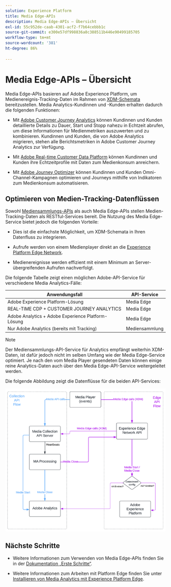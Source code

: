 ```yaml
---
solution: Experience Platform
title: Media Edge-APIs
description: Media Edge-APIs – Übersicht
exl-id: 55c952de-caab-4301-acf2-f7b64cebbb1c
source-git-commit: e300e57df998836a8c388511b446e90499185705
workflow-type: tm+mt
source-wordcount: '381'
ht-degree: 86%

---
```


# Media Edge-APIs – Übersicht

Media Edge-APIs basieren auf Adobe Experience Platform, um Medienereignis-Tracking-Daten im Rahmen von [XDM-Schemata](https://experienceleague.adobe.com/docs/experience-platform/xdm/home.html#:~:text=Experience%20Data%20Model%20(XDM)%2C,the%20power%20of%20digital%20experiences) bereitzustellen. Media Analytics-Kundinnen und -Kunden erhalten dadurch die folgenden Funktionen:

* Mit [Adobe Customer Journey Analytics](https://experienceleague.adobe.com/docs/analytics-platform/using/cja-overview/cja-overview.html?lang=de) können Kundinnen und Kunden detaillierte Details zu Dauer, Start und Stopp nahezu in Echtzeit abrufen, um diese Informationen für Medienmetriken auszuwerten und zu kombinieren. Kundinnen und Kunden, die von Adobe Analytics migrieren, stehen alle Berichtsmetriken in Adobe Customer Journey Analytics zur Verfügung.

* Mit [Adobe Real-time Customer Data Platform](https://experienceleague.adobe.com/docs/experience-platform/rtcdp/overview.html?lang=de) können Kundinnen und Kunden ihre Echtzeitprofile mit Daten zum Medienkonsum anreichern.

* Mit [Adobe Journey Optimizer](https://experienceleague.adobe.com/docs/journey-optimizer/using/get-started/get-started.html?lang=de) können Kundinnen und Kunden Omni-Channel-Kampagnen optimieren und Journeys mithilfe von Indikatoren zum Medienkonsum automatisieren.


## Optimieren von Medien-Tracking-Datenflüssen

Sowohl [Mediensammlungs-APIs](https://experienceleague.adobe.com/docs/media-analytics/using/implementation/streaming-media-apis/mc-api-overview.html&amp;media-tracking-data-flows) als auch Media Edge-APIs stellen Medien-Tracking-Daten als RESTful-Services bereit. Die Nutzung des Media Edge-Service bietet jedoch die folgenden Vorteile:

* Dies ist die einfachste Möglichkeit, um XDM-Schemata in Ihren Datenfluss zu integrieren.

* Aufrufe werden von einem Medienplayer direkt an die [Experience Platform Edge Network](https://experienceleague.adobe.com/docs/experience-platform/edge-network-server-api/overview.html?lang=de).

* Medienereignisse werden effizient mit einem Minimum an Server-übergreifenden Aufrufen nachverfolgt.

Die folgende Tabelle zeigt einen möglichen Adobe-API-Service für verschiedene Media Analytics-Fälle:

| Anwendungsfall | API-Service |
| -------- | ----------- |
| Adobe Experience Platform-Lösung | Media Edge |
| REAL-TIME CDP + CUSTOMER JOURNEY ANALYTICS | Media Edge |
| Adobe Analytics + Adobe Experience Platform-Lösung | Media Edge |
| Nur Adobe Analytics (bereits mit Tracking) | Mediensammlung |

>[!NOTE]
>
> Der Mediensammlungs-API-Service für Analytics empfängt weiterhin XDM-Daten, ist dafür jedoch nicht im selben Umfang wie der Media Edge-Service optimiert. Je nach den vom Media Player gesendeten Daten können einige reine Analytics-Daten auch über den Media Edge-API-Service weitergeleitet werden.

Die folgende Abbildung zeigt die Datenflüsse für die beiden API-Services:

![Media Analytics-Datenflüsse](../assets/edge-api-dataflow.png)

## Nächste Schritte

* Weitere Informationen zum Verwenden von Media Edge-APIs finden Sie in der [Dokumentation „Erste Schritte“](getting-started.md).

* Weitere Informationen zum Arbeiten mit Platform Edge finden Sie unter [Installieren von Media Analytics mit Experience Platform Edge](https://experienceleague.adobe.com/docs/media-analytics/using/implementation/implementation-edge.html).
